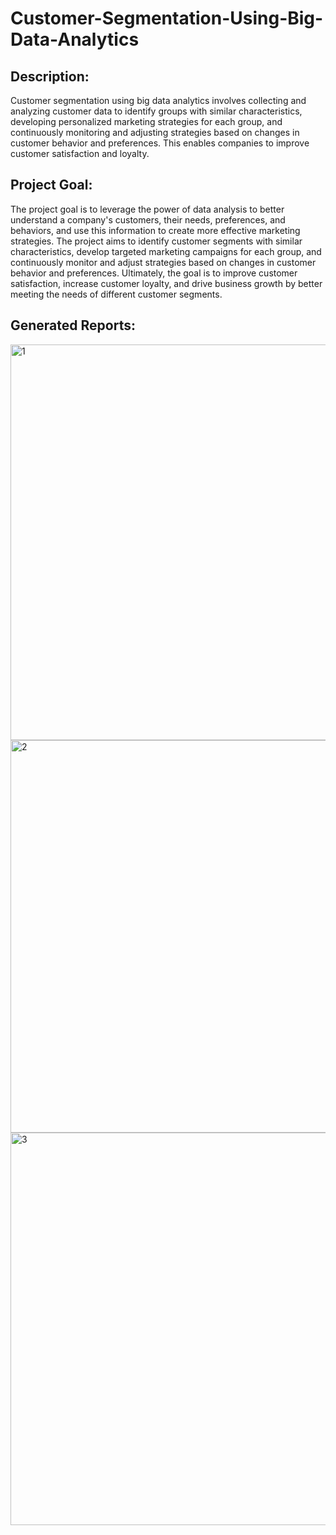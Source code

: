 # Customer-Segmentation-Using-Big-Data-Analytics

## Description:

Customer segmentation using big data analytics involves collecting and analyzing customer data to identify groups with similar characteristics, developing personalized marketing strategies for each group, and continuously monitoring and adjusting strategies based on changes in customer behavior and preferences. This enables companies to improve customer satisfaction and loyalty.

## Project Goal:

The project goal is to leverage the power of data analysis to better understand a company's customers, their needs, preferences, and behaviors, and use this information to create more effective marketing strategies. The project aims to identify customer segments with similar characteristics, develop targeted marketing campaigns for each group, and continuously monitor and adjust strategies based on changes in customer behavior and preferences. Ultimately, the goal is to improve customer satisfaction, increase customer loyalty, and drive business growth by better meeting the needs of different customer segments.

## Generated Reports:

<img width="633" alt="1" src="https://user-images.githubusercontent.com/114117187/221392240-7db12fcc-5ac7-4982-baf9-7506871401ec.png">

<img width="628" alt="2" src="https://user-images.githubusercontent.com/114117187/221392245-b4c00316-ed28-4e8d-9121-c978de684a31.png">

<img width="628" alt="3" src="https://user-images.githubusercontent.com/114117187/221392248-e5a3cda6-1381-4655-a9fe-863f9ace097a.png">

